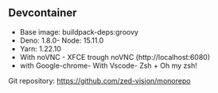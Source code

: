 ## Devcontainer

- Base image: buildpack-deps:groovy
- Deno: 1.8.0- Node: 15.11.0
- Yarn: 1.22.10
- With noVNC - XFCE trough noVNC (http://localhost:6080)
- with Google-chrome- With Vscode- Zsh + Oh my zsh!

Git repository: https://github.com/zed-vision/monorepo
